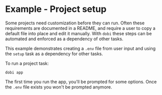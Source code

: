 
# Example - Project setup

Some projects need customization before they can run. Often these
requirements are documented in a README, and require a user to copy a
default file into place and edit it manually.  With `dobi` these steps can be
automated and enforced as a dependency of other tasks.

This example demonstrates creating a `.env` file from user input and using the
`setup` task as a dependency for other tasks.

To run a project task:

    dobi app

The first time you run the app, you'll be prompted for some options. Once the
`.env` file exists you won't be prompted anymore.

